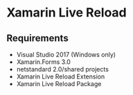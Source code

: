 # Xamarin Live Reload

## Requirements

* Visual Studio 2017 (Windows only)
* Xamarin.Forms 3.0
* netstandard 2.0/shared projects
* Xamarin Live Reload Extension
* Xamarin Live Reload Package
